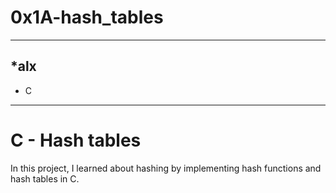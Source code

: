 # 0x1A-hash_tables
---
*alx
---
- C
---
# C - Hash tables

In this project, I learned about hashing by implementing hash functions
and hash tables in C.
